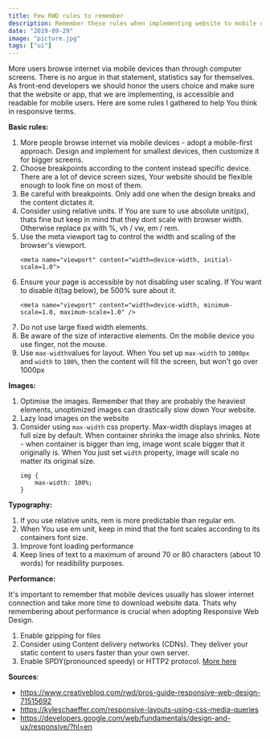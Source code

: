 ```yaml
---
title: Few RWD rules to remember
description: Remember these rules when implementing website to mobile devices
date: "2019-09-29"
image: "picture.jpg"
tags: ["ui"]
---
```


More users browse internet via mobile devices than through computer screens. There is no argue in that statement, statistics say for themselves. As front-end developers we should honor the users choice and make sure that the website or app, that we are implementing, is accessible and readable for mobile users. Here are some rules I gathered to help You think in responsive terms.

**Basic rules:**

1. More people browse internet via mobile devices - adopt a mobile-first approach. Design and implement for smallest devices, then customize it for bigger screens.
1. Choose breakpoints according to the content instead specific device. There are a lot of device screen sizes, Your website should be flexible enough to look fine on most of them.
1. Be careful with breakpoints. Only add one when the design breaks and the content dictates it.
1. Consider using relative units. If You are sure to use absolute unit(px), thats fine but keep in mind that they dont scale with browser width. Otherwise replace px with %, vh / vw, em / rem.
1. Use the meta viewport tag to control the width and scaling of the browser's viewport.
   ```
   <meta name="viewport" content="width=device-width, initial-scale=1.0">
   ```
1. Ensure your page is accessible by not disabling user scaling. If You want to disable it(tag below), be 500% sure about it.
   ```
   <meta name="viewport" content="width=device-width, minimum-scale=1.0, maximum-scale=1.0" />
   ```
1. Do not use large fixed width elements.
1. Be aware of the size of interactive elements. On the mobile device you use finger, not the mouse.
1. Use `max-width`values for layout. When You set up `max-width` to `1000px` and `width` to `100%`, then the content will fill the screen, but won't go over 1000px

**Images:**

1. Optimise the images. Remember that they are probably the heaviest elements, unoptimized images can drastically slow down Your website.
1. Lazy load images on the website
1. Consider using `max-width` css property. Max-width displays images at full size by default. When container shrinks the image also shrinks. Note - when container is bigger than img, image wont scale bigger that it originally is. When You just set `width` property, image will scale no matter its original size.
   ```
   img {
       max-width: 100%;
   }
   ```

**Typography:**

1. If you use relative units, rem is more predictable than regular em.
1. When You use em unit, keep in mind that the font scales according to its containers font size.
1. Improve font loading performance
1. Keep lines of text to a maximum of around 70 or 80 characters (about 10 words) for readibility purposes.

**Performance:**

It's important to remember that mobile devices usually has slower internet connection and take more time to download website data. Thats why remembering about performance is crucial when adopting Responsive Web Design.

1. Enable gzipping for files
1. Consider using Content delivery networks (CDNs). They deliver your static content to users faster than your own server.
1. Enable SPDY(pronounced speedy) or HTTP2 protocol. [More here](https://www.linuxbabe.com/nginx/what-are-spdy-and-http2-and-how-to-enable-them-on-nginx)

**Sources**:

- https://www.creativebloq.com/rwd/pros-guide-responsive-web-design-71515692
- https://kyleschaeffer.com/responsive-layouts-using-css-media-queries
- https://developers.google.com/web/fundamentals/design-and-ux/responsive/?hl=en
